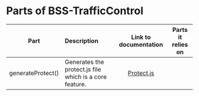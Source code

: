 # Parts of BSS-TrafficControl

| Part              | Description                             | Link to documentation | Parts it relies on         |
|:-----------------:|:----------------------------------------|:-----------------------------:|:------------------:|
| generateProtect() | Generates the protect.js file which is a core feature.  | [Protect.js](parts/protectjs.md) |              